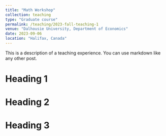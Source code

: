 ```yaml
---
title: "Math Workshop"
collection: teaching
type: "Graduate course"
permalink: /teaching/2023-fall-teaching-1
venue: "Dalhousie University, Department of Economics"
date: 2023-09-06
location: "Halifax, Canada"
---
```


This is a description of a teaching experience. You can use markdown like any other post.

Heading 1
======

Heading 2
======

Heading 3
======